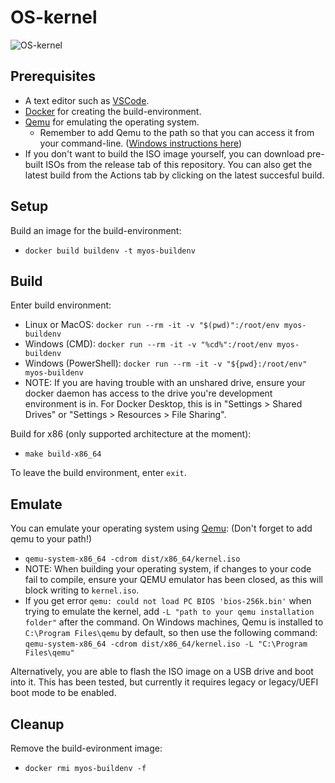 # OS-kernel

![OS-kernel](https://github.com/tontsa28/OS-kernel/actions/workflows/build.yml/badge.svg)

## Prerequisites

 - A text editor such as [VSCode](https://code.visualstudio.com/).
 - [Docker](https://www.docker.com/) for creating the build-environment.
 - [Qemu](https://www.qemu.org/) for emulating the operating system.
   - Remember to add Qemu to the path so that you can access it from your command-line. ([Windows instructions here](https://dev.to/whaleshark271/using-qemu-on-windows-10-home-edition-4062))
 - If you don't want to build the ISO image yourself, you can download pre-built ISOs from the release tab of this repository. You can also get the latest build from the Actions tab by clicking on the latest succesful build.

## Setup

Build an image for the build-environment:
 - `docker build buildenv -t myos-buildenv`

## Build

Enter build environment:
 - Linux or MacOS: `docker run --rm -it -v "$(pwd)":/root/env myos-buildenv`
 - Windows (CMD): `docker run --rm -it -v "%cd%":/root/env myos-buildenv`
 - Windows (PowerShell): `docker run --rm -it -v "${pwd}:/root/env" myos-buildenv`
 - NOTE: If you are having trouble with an unshared drive, ensure your docker daemon has access to the drive you're development environment is in. For Docker Desktop, this is in "Settings > Shared Drives" or "Settings > Resources > File Sharing".

Build for x86 (only supported architecture at the moment):
 - `make build-x86_64`

To leave the build environment, enter `exit`.

## Emulate

You can emulate your operating system using [Qemu](https://www.qemu.org/): (Don't forget to add qemu to your path!)

 - `qemu-system-x86_64 -cdrom dist/x86_64/kernel.iso`
 - NOTE: When building your operating system, if changes to your code fail to compile, ensure your QEMU emulator has been closed, as this will block writing to `kernel.iso`.
 - If you get error `qemu: could not load PC BIOS 'bios-256k.bin'` when trying to emulate the kernel, add `-L "path to your qemu installation folder"` after the command. On Windows machines, Qemu is installed to `C:\Program Files\qemu` by default, so then use the following command: `qemu-system-x86_64 -cdrom dist/x86_64/kernel.iso -L "C:\Program Files\qemu"`

Alternatively, you are able to flash the ISO image on a USB drive and boot into it. This has been tested, but currently it requires legacy or legacy/UEFI boot mode to be enabled.

## Cleanup

Remove the build-evironment image:
 - `docker rmi myos-buildenv -f`
